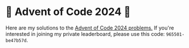 # 🎄 Advent of Code 2024 🎄

Here are my solutions to the [Advent of Code 2024 problems.](https://adventofcode.com/2024/) If you're interested in joining my private leaderboard, please use this code: ```965501-be47b57d```. 
